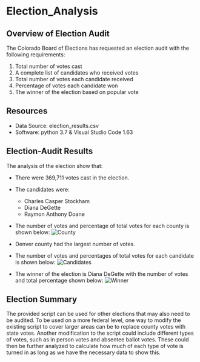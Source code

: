 # Election_Analysis

## Overview of Election Audit
The Colorado Board of Elections has requested an election audit with the following requirements:
1. Total number of votes cast
2. A complete list of candidates who received votes
3. Total number of votes each candidate received
4. Percentage of votes each candidate won
5. The winner of the election based on popular vote

## Resources
- Data Source: election_results.csv 
- Software: python 3.7 & Visual Studio Code 1.63

## Election-Audit Results
The analysis of the election show that:
- There were 369,711 votes cast in the election.
- The candidates were:
   - Charles Casper Stockham
   - Diana DeGette
   - Raymon Anthony Doane
   
- The number of votes and percentage of total votes for each county is shown below:
![County](https://user-images.githubusercontent.com/96352427/149861077-8f94045f-b813-44e7-b835-f3f634a6364b.PNG)

- Denver county had the largest number of votes.

- The number of votes and percentages of total votes for each candidate is shown below:
![Candidates](https://user-images.githubusercontent.com/96352427/149861097-454a3cd0-a139-4aaf-937c-3228f6bcc3b1.PNG)

- The winner of the election is Diana DeGette with the number of votes and total percentage shown below:
![Winner](https://user-images.githubusercontent.com/96352427/149861114-e1a70c33-b562-4ec5-abe9-ab79fd171d41.PNG)
   
## Election Summary
The provided script can be used for other elections that may also need to be audited.
To be used on a more federal level, one way to modify the existing script to cover larger areas can be to replace county votes with state votes. 
Another modification to the script could include different types of votes, such as in person votes and absentee ballot votes. 
These could then be further analyzed to calculate how much of each type of vote is turned in as long as we have the necessary data to show this.


